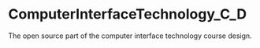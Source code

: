 # ComputerInterfaceTechnology_C_D
The open source part of the computer interface technology course design.
